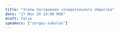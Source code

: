 ```yaml
---
title: "Этапы построения созидательного общества"
date: "17 Nov 20 19:00 MSK"
draft: false
speakers: ["sergei-sokolov"]
---
```

